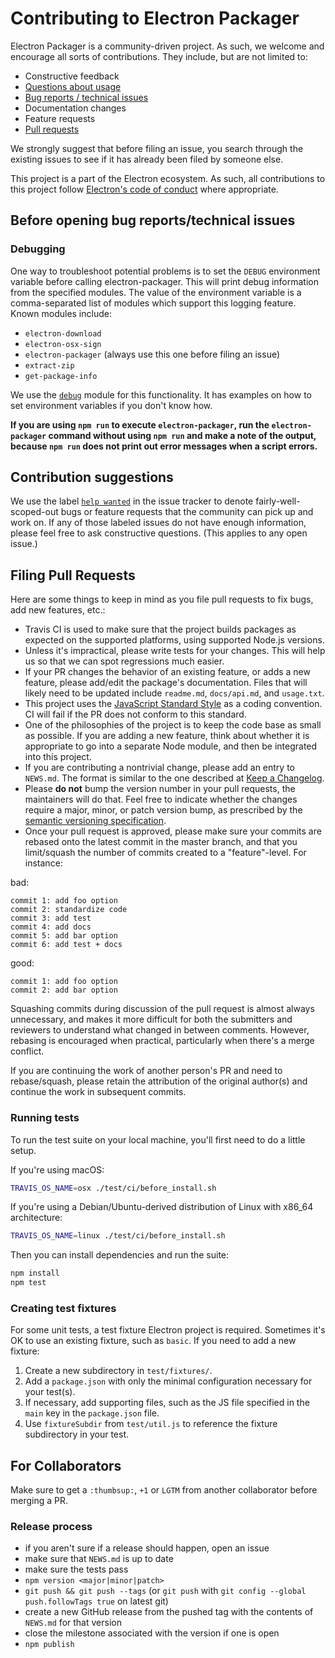 # Contributing to Electron Packager

Electron Packager is a community-driven project. As such, we welcome and encourage all sorts of
contributions. They include, but are not limited to:

- Constructive feedback
- [Questions about usage](https://github.com/electron-userland/electron-packager/blob/master/SUPPORT.md)
- [Bug reports / technical issues](#before-opening-bug-reportstechnical-issues)
- Documentation changes
- Feature requests
- [Pull requests](#filing-pull-requests)

We strongly suggest that before filing an issue, you search through the existing issues to see
if it has already been filed by someone else.

This project is a part of the Electron ecosystem. As such, all contributions to this project follow
[Electron's code of conduct](https://github.com/electron/electron/blob/master/CODE_OF_CONDUCT.md)
where appropriate.

## Before opening bug reports/technical issues

### Debugging

One way to troubleshoot potential problems is to set the `DEBUG` environment variable before
calling electron-packager. This will print debug information from the specified modules. The
value of the environment variable is a comma-separated list of modules which support this logging
feature. Known modules include:

* `electron-download`
* `electron-osx-sign`
* `electron-packager` (always use this one before filing an issue)
* `extract-zip`
* `get-package-info`

We use the [`debug`](https://www.npmjs.com/package/debug#usage) module for this functionality. It
has examples on how to set environment variables if you don't know how.

**If you are using `npm run` to execute `electron-packager`, run the `electron-packager` command
without using `npm run` and make a note of the output, because `npm run` does not print out error
messages when a script errors.**

## Contribution suggestions

We use the label [`help wanted`](https://github.com/electron-userland/electron-packager/issues?q=is%3Aopen+is%3Aissue+label%3A%22help+wanted%22) in the issue tracker to denote fairly-well-scoped-out bugs or feature requests that the community can pick up and work on. If any of those labeled issues do not have enough information, please feel free to ask constructive questions. (This applies to any open issue.)

## Filing Pull Requests

Here are some things to keep in mind as you file pull requests to fix bugs, add new features, etc.:

* Travis CI is used to make sure that the project builds packages as expected on the supported
  platforms, using supported Node.js versions.
* Unless it's impractical, please write tests for your changes. This will help us so that we can
  spot regressions much easier.
* If your PR changes the behavior of an existing feature, or adds a new feature, please add/edit
  the package's documentation. Files that will likely need to be updated include `readme.md`,
  `docs/api.md`, and `usage.txt`.
* This project uses the [JavaScript Standard Style](https://www.npmjs.com/package/standard) as a
  coding convention. CI will fail if the PR does not conform to this standard.
* One of the philosophies of the project is to keep the code base as small as possible. If you are
  adding a new feature, think about whether it is appropriate to go into a separate Node module,
  and then be integrated into this project.
* If you are contributing a nontrivial change, please add an entry to `NEWS.md`. The format is
  similar to the one described at [Keep a Changelog](http://keepachangelog.com/).
* Please **do not** bump the version number in your pull requests, the maintainers will do that.
  Feel free to indicate whether the changes require a major, minor, or patch version bump, as
  prescribed by the [semantic versioning specification](http://semver.org/).
* Once your pull request is approved, please make sure your commits are rebased onto the latest
  commit in the master branch, and that you limit/squash the number of commits created to a
  "feature"-level. For instance:

bad:

```
commit 1: add foo option
commit 2: standardize code
commit 3: add test
commit 4: add docs
commit 5: add bar option
commit 6: add test + docs
```

good:

```
commit 1: add foo option
commit 2: add bar option
```

Squashing commits during discussion of the pull request is almost always unnecessary, and makes it
more difficult for both the submitters and reviewers to understand what changed in between comments.
However, rebasing is encouraged when practical, particularly when there's a merge conflict.

If you are continuing the work of another person's PR and need to rebase/squash, please retain the
attribution of the original author(s) and continue the work in subsequent commits.

### Running tests

To run the test suite on your local machine, you'll first need to do a little
setup.

If you're using macOS:

```sh
TRAVIS_OS_NAME=osx ./test/ci/before_install.sh
```

If you're using a Debian/Ubuntu-derived distribution of Linux with x86_64
architecture:

```sh
TRAVIS_OS_NAME=linux ./test/ci/before_install.sh
```

Then you can install dependencies and run the suite:

```sh
npm install
npm test
```

### Creating test fixtures

For some unit tests, a test fixture Electron project is required. Sometimes it's OK to use an
existing fixture, such as `basic`. If you need to add a new fixture:

1. Create a new subdirectory in `test/fixtures/`.
2. Add a `package.json` with only the minimal configuration necessary for your test(s).
3. If necessary, add supporting files, such as the JS file specified in the `main` key in the
   `package.json` file.
4. Use `fixtureSubdir` from `test/util.js` to reference the fixture subdirectory in your test.

## For Collaborators

Make sure to get a `:thumbsup:`, `+1` or `LGTM` from another collaborator before merging a PR.

### Release process

- if you aren't sure if a release should happen, open an issue
- make sure that `NEWS.md` is up to date
- make sure the tests pass
- `npm version <major|minor|patch>`
- `git push && git push --tags` (or `git push` with `git config --global push.followTags true` on latest git)
- create a new GitHub release from the pushed tag with the contents of `NEWS.md` for that version
- close the milestone associated with the version if one is open
- `npm publish`
